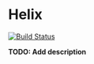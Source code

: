 # Helix

[![Build Status](https://api.cirrus-ci.com/github/xavvvier/helix.svg)](https://cirrus-ci.com/github/xavvvier/helix)

**TODO: Add description**

